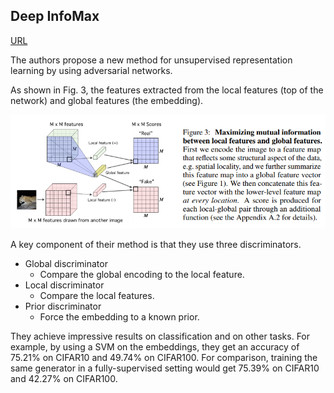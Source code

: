 ## Deep InfoMax

[URL](https://arxiv.org/pdf/1808.06670.pdf)

The authors propose a new method for unsupervised representation learning by using adversarial networks.

As shown in Fig. 3, the features extracted from the local features (top of the network) and global features (the embedding).

![](images/dmi/fig3.png)


A key component of their method is that they use three discriminators. 
* Global discriminator
  * Compare the global encoding to the local feature.
* Local discriminator
  * Compare the local features.
* Prior discriminator
  * Force the embedding to a known prior.
  
 
They achieve impressive results on classification and on other tasks. For example, by using a SVM on the embeddings, they get an accuracy of
 75.21% on CIFAR10 and 49.74% on CIFAR100. For comparison, training the same generator in a fully-supervised setting would get 75.39% on CIFAR10 and 42.27% on CIFAR100.
 
 
